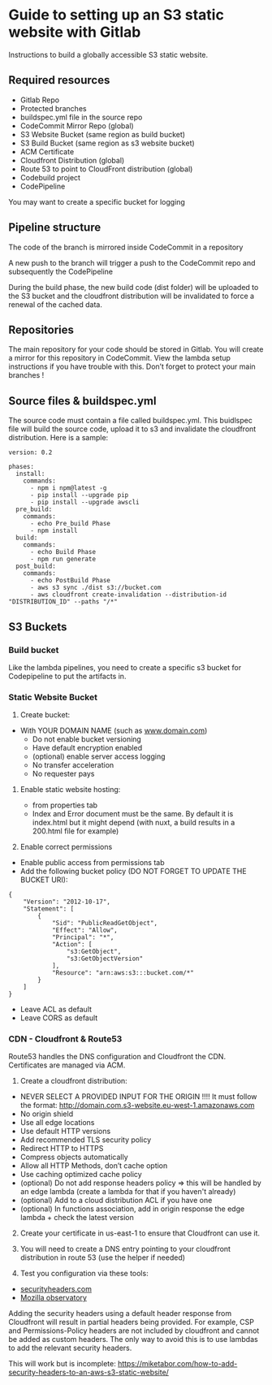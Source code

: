 # Guide to setting up an S3 static website with Gitlab

Instructions to build a globally accessible S3 static website.

## Required resources

- Gitlab Repo
- Protected branches
- buildspec.yml file in the source repo
- CodeCommit Mirror Repo (global)
- S3 Website Bucket (same region as build bucket)
- S3 Build Bucket (same region as s3 website bucket)
- ACM Certificate 
- Cloudfront Distribution (global)
- Route 53 to point to CloudFront distribution (global)
- Codebuild project
- CodePipeline

You may want to create a specific bucket for logging

## Pipeline structure

The code of the <secure branch> branch is mirrored inside CodeCommit in a repository 

A new push to the <secure branch> branch will trigger a push to the CodeCommit repo and subsequently the CodePipeline 

During the build phase, the new build code (dist folder) will be uploaded to the S3 bucket and the cloudfront distribution will be invalidated to force a renewal of the cached data.

## Repositories

The main repository for your code should be stored in Gitlab. You will create a mirror for this repository in CodeCommit. View the lambda setup instructions if you have trouble with this. Don’t forget to protect your main branches !

## Source files & buildspec.yml

The source code must contain a file called buildspec.yml. This buidlspec file will build the source code, upload it to s3 and invalidate the cloudfront distribution. Here is a sample: 

```
version: 0.2

phases:
  install:
    commands:
      - npm i npm@latest -g
      - pip install --upgrade pip
      - pip install --upgrade awscli
  pre_build:
    commands:
      - echo Pre_build Phase
      - npm install
  build:
    commands:
      - echo Build Phase
      - npm run generate
  post_build:
    commands:
      - echo PostBuild Phase
      - aws s3 sync ./dist s3://bucket.com
      - aws cloudfront create-invalidation --distribution-id "DISTRIBUTION_ID" --paths "/*"
```

## S3 Buckets

### Build bucket

Like the lambda pipelines, you need to create a specific s3 bucket for Codepipeline to put the artifacts in. 

### Static Website Bucket

1. Create bucket: 
- With YOUR DOMAIN NAME (such as www.domain.com)
  - Do not enable bucket versioning
  - Have default encryption enabled
  - (optional) enable server access logging 
  - No transfer acceleration
  - No requester pays

1. Enable static website hosting:
   - from properties tab
   - Index and Error document must be the same. By default it is index.html but it might depend (with nuxt, a build results in a 200.html file for example)

2. Enable correct permissions
- Enable public access from permissions tab
- Add the following bucket policy (DO NOT FORGET TO UPDATE THE BUCKET URI):
```
{
    "Version": "2012-10-17",
    "Statement": [
        {
            "Sid": "PublicReadGetObject",
            "Effect": "Allow",
            "Principal": "*",
            "Action": [
                "s3:GetObject",
                "s3:GetObjectVersion"
            ],
            "Resource": "arn:aws:s3:::bucket.com/*"
        }
    ]
}
```

- Leave ACL as default
- Leave CORS as default

### CDN - Cloudfront & Route53

Route53 handles the DNS configuration and Cloudfront the CDN. Certificates are managed via ACM.

1. Create a cloudfront distribution:
- NEVER SELECT A PROVIDED INPUT FOR THE ORIGIN !!!! It must follow the format:  http://domain.com.s3-website.eu-west-1.amazonaws.com
- No origin shield
- Use all edge locations
- Use default HTTP versions
- Add recommended TLS security policy
- Redirect HTTP to HTTPS
- Compress objects automatically
- Allow all HTTP Methods, don’t cache option
- Use caching optimized cache policy
- (optional) Do not add response headers policy => this will be handled by an edge lambda (create a lambda for that if you haven't already)
- (optional) Add to a cloud distribution ACL if you have one
- (optional) In functions association, add in origin response the edge lambda + check the latest version

2. Create your certificate in us-east-1 to ensure that Cloudfront can use it. 

3. You will need to create a DNS entry pointing to your cloudfront distribution in route 53 (use the helper if needed)

4. Test you configuration via these tools: 
- [securityheaders.com](https://securityheaders.com/)
- [Mozilla observatory](https://observatory.mozilla.org/analyze/avumi.com)

Adding the security headers using a default header response from Cloudfront will result in partial headers being provided. For example, CSP and Permissions-Policy headers are not included by cloudfront and cannot be added as custom headers. The only way to avoid this is to use lambdas to add the relevant security headers.

This will work but is incomplete: https://miketabor.com/how-to-add-security-headers-to-an-aws-s3-static-website/